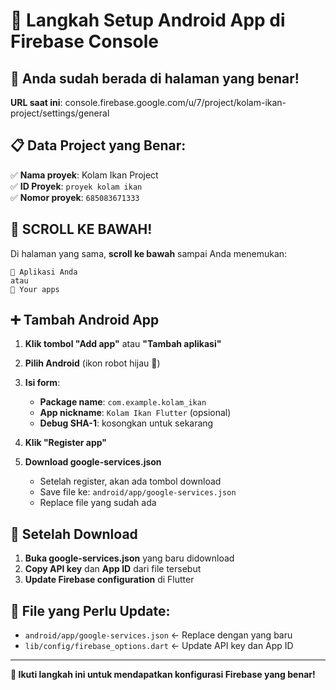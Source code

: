 # 📱 Langkah Setup Android App di Firebase Console

## 🎯 Anda sudah berada di halaman yang benar!

**URL saat ini**: console.firebase.google.com/u/7/project/kolam-ikan-project/settings/general

## 📋 Data Project yang Benar:
✅ **Nama proyek**: Kolam Ikan Project  
✅ **ID Proyek**: `proyek kolam ikan`  
✅ **Nomor proyek**: `685083671333`

## 🔽 SCROLL KE BAWAH!

Di halaman yang sama, **scroll ke bawah** sampai Anda menemukan:

```
📱 Aplikasi Anda
atau
📱 Your apps
```

## ➕ Tambah Android App

1. **Klik tombol "Add app"** atau **"Tambah aplikasi"**
2. **Pilih Android** (ikon robot hijau 🤖)
3. **Isi form**:
   - **Package name**: `com.example.kolam_ikan`
   - **App nickname**: `Kolam Ikan Flutter` (opsional)
   - **Debug SHA-1**: kosongkan untuk sekarang

4. **Klik "Register app"**

5. **Download google-services.json**
   - Setelah register, akan ada tombol download
   - Save file ke: `android/app/google-services.json`
   - Replace file yang sudah ada

## 🔧 Setelah Download

1. **Buka google-services.json** yang baru didownload
2. **Copy API key** dan **App ID** dari file tersebut
3. **Update Firebase configuration** di Flutter

## 📍 File yang Perlu Update:
- `android/app/google-services.json` ← Replace dengan yang baru
- `lib/config/firebase_options.dart` ← Update API key dan App ID

---

**🎯 Ikuti langkah ini untuk mendapatkan konfigurasi Firebase yang benar!**
